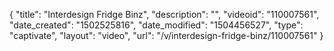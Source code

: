 {
    "title": "Interdesign Fridge Binz",
    "description": "",
    "videoid": "110007561",
    "date_created": "1502525816",
    "date_modified": "1504456527",
    "type": "captivate",
    "layout": "video",
    "url": "\/v\/interdesign-fridge-binz\/110007561"
}